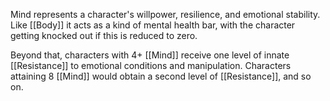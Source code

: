 Mind represents a character's willpower, resilience, and emotional stability. Like [[Body]] it acts as a kind of mental health bar, with the character getting knocked out if this is reduced to zero.

Beyond that, characters with 4+ [[Mind]] receive one level of innate [[Resistance]] to emotional conditions and manipulation. Characters attaining 8 [[Mind]] would obtain a second level of [[Resistance]], and so on.